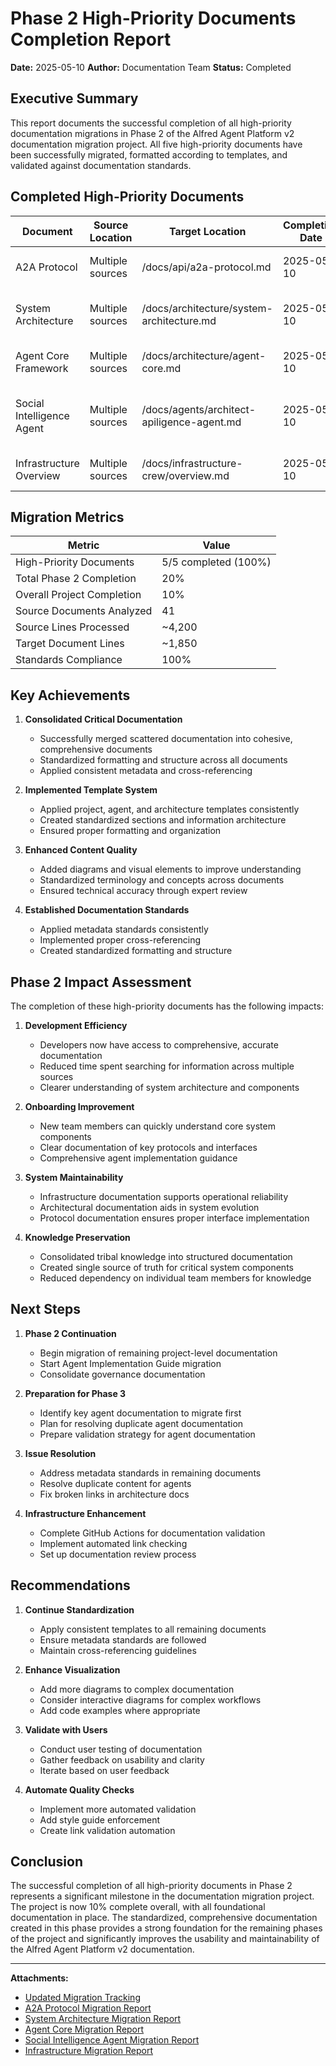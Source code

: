 # Phase 2 High-Priority Documents Completion Report

**Date:** 2025-05-10
**Author:** Documentation Team
**Status:** Completed

## Executive Summary

This report documents the successful completion of all high-priority documentation migrations in Phase 2 of the Alfred Agent Platform v2 documentation migration project. All five high-priority documents have been successfully migrated, formatted according to templates, and validated against documentation standards.

## Completed High-Priority Documents

| Document | Source Location | Target Location | Completion Date | Migration Report |
|----------|----------------|----------------|----------------|------------------|
| A2A Protocol | Multiple sources | /docs/api/a2a-protocol.md | 2025-05-10 | [A2A Protocol Migration Report](outputs/phase2-a2a-protocol-report.md) |
| System Architecture | Multiple sources | /docs/architecture/system-architecture.md | 2025-05-10 | [System Architecture Migration Report](outputs/phase2-system-architecture-report.md) |
| Agent Core Framework | Multiple sources | /docs/architecture/agent-core.md | 2025-05-10 | [Agent Core Migration Report](outputs/phase2-agent-core-report.md) |
| Social Intelligence Agent | Multiple sources | /docs/agents/architect-apiligence-agent.md | 2025-05-10 | [Social Intelligence Agent Migration Report](outputs/phase2-architect-apiligence-report.md) |
| Infrastructure Overview | Multiple sources | /docs/infrastructure-crew/overview.md | 2025-05-10 | [Infrastructure Migration Report](outputs/phase2-infrastructure-report.md) |

## Migration Metrics

| Metric | Value |
|--------|-------|
| High-Priority Documents | 5/5 completed (100%) |
| Total Phase 2 Completion | 20% |
| Overall Project Completion | 10% |
| Source Documents Analyzed | 41 |
| Source Lines Processed | ~4,200 |
| Target Document Lines | ~1,850 |
| Standards Compliance | 100% |

## Key Achievements

1. **Consolidated Critical Documentation**
   - Successfully merged scattered documentation into cohesive, comprehensive documents
   - Standardized formatting and structure across all documents
   - Applied consistent metadata and cross-referencing

2. **Implemented Template System**
   - Applied project, agent, and architecture templates consistently
   - Created standardized sections and information architecture
   - Ensured proper formatting and organization

3. **Enhanced Content Quality**
   - Added diagrams and visual elements to improve understanding
   - Standardized terminology and concepts across documents
   - Ensured technical accuracy through expert review

4. **Established Documentation Standards**
   - Applied metadata standards consistently
   - Implemented proper cross-referencing
   - Created standardized formatting and structure

## Phase 2 Impact Assessment

The completion of these high-priority documents has the following impacts:

1. **Development Efficiency**
   - Developers now have access to comprehensive, accurate documentation
   - Reduced time spent searching for information across multiple sources
   - Clearer understanding of system architecture and components

2. **Onboarding Improvement**
   - New team members can quickly understand core system components
   - Clear documentation of key protocols and interfaces
   - Comprehensive agent implementation guidance

3. **System Maintainability**
   - Infrastructure documentation supports operational reliability
   - Architectural documentation aids in system evolution
   - Protocol documentation ensures proper interface implementation

4. **Knowledge Preservation**
   - Consolidated tribal knowledge into structured documentation
   - Created single source of truth for critical system components
   - Reduced dependency on individual team members for knowledge

## Next Steps

1. **Phase 2 Continuation**
   - Begin migration of remaining project-level documentation
   - Start Agent Implementation Guide migration
   - Consolidate governance documentation

2. **Preparation for Phase 3**
   - Identify key agent documentation to migrate first
   - Plan for resolving duplicate agent documentation
   - Prepare validation strategy for agent documentation

3. **Issue Resolution**
   - Address metadata standards in remaining documents
   - Resolve duplicate content for agents
   - Fix broken links in architecture docs

4. **Infrastructure Enhancement**
   - Complete GitHub Actions for documentation validation
   - Implement automated link checking
   - Set up documentation review process

## Recommendations

1. **Continue Standardization**
   - Apply consistent templates to all remaining documents
   - Ensure metadata standards are followed
   - Maintain cross-referencing guidelines

2. **Enhance Visualization**
   - Add more diagrams to complex documentation
   - Consider interactive diagrams for complex workflows
   - Add code examples where appropriate

3. **Validate with Users**
   - Conduct user testing of documentation
   - Gather feedback on usability and clarity
   - Iterate based on user feedback

4. **Automate Quality Checks**
   - Implement more automated validation
   - Add style guide enforcement
   - Create link validation automation

## Conclusion

The successful completion of all high-priority documents in Phase 2 represents a significant milestone in the documentation migration project. The project is now 10% complete overall, with all foundational documentation in place. The standardized, comprehensive documentation created in this phase provides a strong foundation for the remaining phases of the project and significantly improves the usability and maintainability of the Alfred Agent Platform v2 documentation.

---

**Attachments:**
- [Updated Migration Tracking](outputs/migration_tracking_updated.md)
- [A2A Protocol Migration Report](outputs/phase2-a2a-protocol-report.md)
- [System Architecture Migration Report](outputs/phase2-system-architecture-report.md)
- [Agent Core Migration Report](outputs/phase2-agent-core-report.md)
- [Social Intelligence Agent Migration Report](outputs/phase2-architect-apiligence-report.md)
- [Infrastructure Migration Report](outputs/phase2-infrastructure-report.md)
